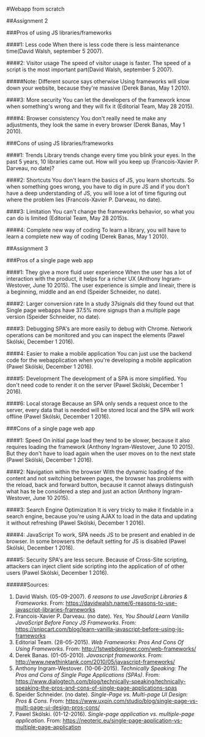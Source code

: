 #Webapp from scratch

##Assignment 2

###Pros of using JS libraries/frameworks

####1: Less code
When there is less code there is less maintenance time(David Walsh, september 5 2007).

####2: Visitor usage
The speed of visitor usage is faster. The speed of a script is the most important part(David Walsh, september 5 2007).

#####Note: Different source says otherwise
Using frameworks will slow down your website, because they're massive (Derek Banas, May 1 2010).

####3: More security
You can let the developers of the framework know when something's wrong and they will fix it (Editorial Team, May 28 2015).

####4: Browser consistency
You don't really need te make any adjustments, they look the same in every browser (Derek Banas, May 1 2010).

###Cons of using JS libraries/frameworks

####1: Trends
Library trends change every time you blink your eyes. In the past 5 years, 10 libraries came out. How will you keep up (Francois-Xavier P. Darveau, no date)?

####2: Shortcuts
You don't learn the basics of JS, you learn shortcuts. So when something goes wrong, you have to dig in pure JS and if you don't have a deep understanding of JS, you will lose a lot of time figuring out where the problem lies (Francois-Xavier P. Darveau, no date).

####3: Limitation
You can't change the frameworks behavior, so what you can do is limited (Editorial Team, May 28 2015)s.

####4: Complete new way of coding
To learn a library, you will have to learn a complete new way of coding (Derek Banas, May 1 2010).

##Assignment 3

###Pros of a single page web app

####1: They give a more fluid user experience
When the user has a lot of interaction with the product, it helps for a richer UX (Anthony Ingram-Westover, June 10 2015). The user experience is simple and lineair, there is a beginning, middle and an end (Speider Schneider, no date).

####2: Larger conversion rate
In a study 37signals did they found out that Single page webapps have 37.5% more signups than a multiple page version (Speider Schneider, no date).

####3: Debugging
SPA's are more easily to debug with Chrome. Network operations can be monitored and you can inspect the elements (Pawel Skólski, December 1 2016).

####4: Easier to make a mobile application
You can just use the backend code for the webapplication when you're developing a mobile application (Pawel Skólski, December 1 2016).

####5: Development
The development of a SPA is more simplified. You don't need code to render it on the server (Pawel Skólski, December 1 2016).

####6: Local storage
Because an SPA only sends a request once to the server, every data that is needed will be stored local and the SPA will work offline (Pawel Skólski, December 1 2016).

###Cons of a single page web app

####1: Speed
On initial page load they tend to be slower, because it also requires loading the framework (Anthony Ingram-Westover, June 10 2015). But they don't have to load again when the user moves on to the next state (Pawel Skólski, December 1 2016).

####2: Navigation within the browser
With the dynamic loading of the content and not switching between pages, the browser has problems with the reload, back and forward button, because it cannot always distinguish what has te be considered a step and just an action (Anthony Ingram-Westover, June 10 2015).

####3: Search Engine Optimization
It is very tricky to make it findable in a search engine, because you're using AJAX to load in the data and updating it without refreshing (Pawel Skólski, December 1 2016).

####4: JavaScript
To work, SPA needs JS to be present and enabled in de browser. In some browsers the default setting for JS is disabled (Pawel Skólski, December 1 2016).

####5: Security
SPA's are less secure. Because of Cross-Site scripting, attackers can inject client side scripting into the application of of other users (Pawel Skólski, December 1 2016).

######Sources:
1. David Walsh. (05-09-2007). *6 reasons to use JavaScript Libraries & Frameworks*. From: https://davidwalsh.name/6-reasons-to-use-javascript-libraries-frameworks
2. Francois-Xavier P. Darveau. (no date). *Yes, You Should Learn Vanilla JavaScript Before Fancy JS Frameworks*. From: https://snipcart.com/blog/learn-vanilla-javascript-before-using-js-frameworks
3. Editorial Team. (28-05-2015). *Web Frameworks: Pros And Cons Of Using Frameworks*. From: http://1stwebdesigner.com/web-frameworks/
4. Derek Banas. (01-05-2010). *Javascript frameworks*. From: http://www.newthinktank.com/2010/05/javascript-frameworks/
5. Anthony Ingram-Westover. (10-06-2015). *Technically Speaking: The Pros and Cons of Single Page Applications (SPAs)*. From: https://www.dialogtech.com/blog/technically-speaking/technically-speaking-the-pros-and-cons-of-single-page-applications-spas
6. Speider Schneider. (no date). *Single-Page vs. Multi-page UI Design: Pros & Cons*. From: https://www.uxpin.com/studio/blog/single-page-vs-multi-page-ui-design-pros-cons/
7. Pawel Skólski. (01-12-2016). *Single-page application vs. multiple-page application*. From: https://neoteric.eu/single-page-application-vs-multiple-page-application